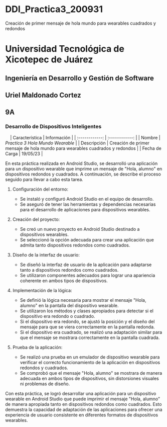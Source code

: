 # DDI_Practica3_200931
Creación de primer mensaje de hola mundo para wearables cuadrados y redondos


# Universidad Tecnológica de Xicotepec de Juárez

## Ingeniería en Desarrollo y Gestión de Software
## Uriel Maldonado Cortez
## 9A
### Desarrollo de Dispositivos Inteligentes

&nbsp;
&nbsp;
|  Característica |  Información |
| :------------: | :------------: |
| Nombre | **Practica 3* Hola Mundo Wearable* |
| Descripción  | Creación de primer mensaje de hola mundo para wearables cuadrados y redondos |
|  Fecha de Carga | 19/05/23  |

En esta práctica realizada en Android Studio, se desarrolló una aplicación para un dispositivo wearable que imprime un mensaje de "Hola, alumno" en dispositivos redondos y 
cuadrados. A continuación, se describe el proceso seguido para llevar a cabo esta tarea.

1. Configuración del entorno:
   - Se instaló y configuró Android Studio en el equipo de desarrollo.
   - Se aseguró de tener las herramientas y dependencias necesarias para el desarrollo de aplicaciones para dispositivos wearables.

2. Creación del proyecto:
   - Se creó un nuevo proyecto en Android Studio destinado a dispositivos wearables.
   - Se seleccionó la opción adecuada para crear una aplicación que admita tanto dispositivos redondos como cuadrados.

3. Diseño de la interfaz de usuario:
   - Se diseñó la interfaz de usuario de la aplicación para adaptarse tanto a dispositivos redondos como cuadrados.
   - Se utilizaron componentes adecuados para lograr una apariencia coherente en ambos tipos de dispositivos.

4. Implementación de la lógica:
   - Se definió la lógica necesaria para mostrar el mensaje "Hola, alumno" en la pantalla del dispositivo wearable.
   - Se utilizaron los métodos y clases apropiados para detectar si el dispositivo era redondo o cuadrado.
   - Si el dispositivo era redondo, se ajustó la posición y el diseño del mensaje para que se viera correctamente en la pantalla redonda.
   - Si el dispositivo era cuadrado, se realizó una adaptación similar para que el mensaje se mostrara correctamente en la pantalla cuadrada.

5. Prueba de la aplicación:
   - Se realizó una prueba en un emulador de dispositivo wearable para verificar el correcto funcionamiento de la aplicación en dispositivos redondos y cuadrados.
   - Se comprobó que el mensaje "Hola, alumno" se mostrara de manera adecuada en ambos tipos de dispositivos, sin distorsiones visuales ni problemas de diseño.

Con esta práctica, se logró desarrollar una aplicación para un dispositivo wearable en Android Studio que puede imprimir el mensaje "Hola, alumno" de manera apropiada 
tanto en dispositivos redondos como cuadrados. Esto demuestra la capacidad de adaptación de las aplicaciones para ofrecer una experiencia de usuario consistente en 
diferentes formatos de dispositivos wearables.
